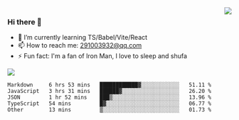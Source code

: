 <img align='right' src='https://github-readme-stats.vercel.app/api?username=niaogege&show_icons=true&theme=radical'/>

### Hi there 👋

- 🌱 I’m currently learning TS/Babel/Vite/React
- 📫 How to reach me: 291003932@qq.com
- ⚡ Fun fact:  I'm a fan of Iron Man, I love to sleep and shufa

![](https://github-readme-stats.vercel.app/api/top-langs/?username=niaogege&layout=compact)

<!--START_SECTION:waka-->
```text
Markdown     6 hrs 53 mins   ████████████▓░░░░░░░░░░░░   51.11 % 
JavaScript   3 hrs 31 mins   ██████▓░░░░░░░░░░░░░░░░░░   26.20 % 
JSON         1 hr 52 mins    ███▒░░░░░░░░░░░░░░░░░░░░░   13.96 % 
TypeScript   54 mins         █▓░░░░░░░░░░░░░░░░░░░░░░░   06.77 % 
Other        13 mins         ▒░░░░░░░░░░░░░░░░░░░░░░░░   01.73 % 
```
<!--END_SECTION:waka-->
